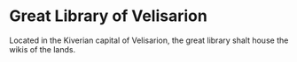 # Great Library of Velisarion
 Located in the Kiverian capital of Velisarion, the great library shalt house the wikis of the lands.
